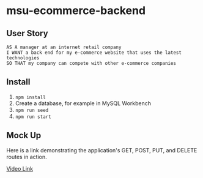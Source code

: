 # msu-ecommerce-backend

## User Story

```
AS A manager at an internet retail company
I WANT a back end for my e-commerce website that uses the latest technologies
SO THAT my company can compete with other e-commerce companies
```

## Install
1) `npm install`
2) Create a database, for example in MySQL Workbench
3) `npm run seed`
4) `npm run start`


## Mock Up
Here is a link demonstrating the application's GET, POST, PUT, and DELETE routes in action.

[Video Link](https://drive.google.com/file/d/1ARMBzfLQWTHOWsR_QAJHUHVR2VaXY82v/view)
